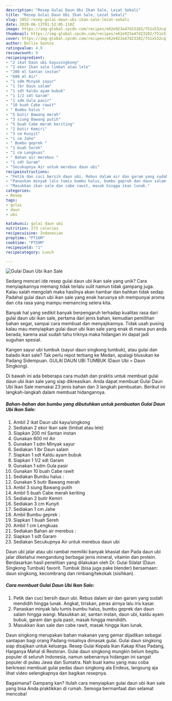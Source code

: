 ```yaml
---
description: "Resep Gulai Daun Ubi Ikan Sale, Lezat Sekali"
title: "Resep Gulai Daun Ubi Ikan Sale, Lezat Sekali"
slug: 2052-resep-gulai-daun-ubi-ikan-sale-lezat-sekali
date: 2020-06-11T01:52:05.110Z
image: https://img-global.cpcdn.com/recipes/e62e923a47d23102/751x532cq70/gulai-daun-ubi-ikan-sale-foto-resep-utama.jpg
thumbnail: https://img-global.cpcdn.com/recipes/e62e923a47d23102/751x532cq70/gulai-daun-ubi-ikan-sale-foto-resep-utama.jpg
cover: https://img-global.cpcdn.com/recipes/e62e923a47d23102/751x532cq70/gulai-daun-ubi-ikan-sale-foto-resep-utama.jpg
author: Dollie Santos
ratingvalue: 4.9
reviewcount: 9
recipeingredient:
- "2 ikat Daun ubi kayusingkong"
- "2 ekor Ikan sale limbat atau lele"
- "200 ml Santan instan"
- "600 ml Air"
- "1 sdm Minyak sayur"
- "1 lbr Daun salam"
- "1 sdt Kaldu ayam bubuk"
- "1 1/2 sdt Garam"
- "1 sdm Gula pasir"
- "10 buah Cabe rawit"
- " Bumbu halus "
- "5 butir Bawang merah"
- "3 siung Bawang putih"
- "5 buah Cabe merah keriting"
- "2 butir Kemiri"
- "3 cm Kunyit"
- "1 cm Jahe"
- " Bumbu geprek "
- "1 buah Sereh"
- "1 cm Lengkuas"
- " Bahan air merebus "
- "1 sdt Garam"
- "Secukupnya Air untuk merebus daun ubi"
recipeinstructions:
- "Petik dan cuci bersih daun ubi. Rebus dalam air dan garam yang sudah mendidih hingga lunak. Angkat, tiriskan, peras airnya lalu iris kasar."
- "Panaskan minyak lalu tumis bumbu halus, bumbu geprek dan daun salam hingga wangi. Masukkan air, santan instan, daun ubi, kaldu ayam bubuk, garam dan gula pasir, masak hingga mendidih."
- "Masukkan ikan sale dan cabe rawit, masak hingga ikan lunak."
categories:
- Resep
tags:
- gulai
- daun
- ubi

katakunci: gulai daun ubi 
nutrition: 273 calories
recipecuisine: Indonesian
preptime: "PT16M"
cooktime: "PT59M"
recipeyield: "1"
recipecategory: Lunch

---
```



![Gulai Daun Ubi Ikan Sale](https://img-global.cpcdn.com/recipes/e62e923a47d23102/751x532cq70/gulai-daun-ubi-ikan-sale-foto-resep-utama.jpg)

Sedang mencari ide resep gulai daun ubi ikan sale yang unik? Cara menyiapkannya memang tidak terlalu sulit namun tidak gampang juga. Kalau salah mengolah maka hasilnya akan hambar dan bahkan tidak sedap. Padahal gulai daun ubi ikan sale yang enak harusnya sih mempunyai aroma dan cita rasa yang mampu memancing selera kita.

Banyak hal yang sedikit banyak berpengaruh terhadap kualitas rasa dari gulai daun ubi ikan sale, pertama dari jenis bahan, kemudian pemilihan bahan segar, sampai cara membuat dan menyajikannya. Tidak usah pusing kalau mau menyiapkan gulai daun ubi ikan sale yang enak di mana pun anda berada, karena asal sudah tahu triknya maka hidangan ini dapat jadi suguhan spesial.

Kangen sayur ubi tumbuk (sayur daun singkong tumbuk), atau gulai dan balado ikan sale? Tak perlu repot terbang ke Medan, apalagi blusukan ke Padang Sidempuan. GULAI DAUN UBI TUMBUK (Daun Ubi = Daun Singkong).


Di bawah ini ada beberapa cara mudah dan praktis untuk membuat gulai daun ubi ikan sale yang siap dikreasikan. Anda dapat membuat Gulai Daun Ubi Ikan Sale memakai 23 jenis bahan dan 3 langkah pembuatan. Berikut ini langkah-langkah dalam membuat hidangannya.

<!--inarticleads1-->

##### Bahan-bahan dan bumbu yang dibutuhkan untuk pembuatan Gulai Daun Ubi Ikan Sale:

1. Ambil 2 ikat Daun ubi kayu/singkong
1. Sediakan 2 ekor Ikan sale (limbat atau lele)
1. Siapkan 200 ml Santan instan
1. Gunakan 600 ml Air
1. Gunakan 1 sdm Minyak sayur
1. Sediakan 1 lbr Daun salam
1. Siapkan 1 sdt Kaldu ayam bubuk
1. Siapkan 1 1/2 sdt Garam
1. Gunakan 1 sdm Gula pasir
1. Gunakan 10 buah Cabe rawit
1. Sediakan  Bumbu halus :
1. Gunakan 5 butir Bawang merah
1. Ambil 3 siung Bawang putih
1. Ambil 5 buah Cabe merah keriting
1. Sediakan 2 butir Kemiri
1. Sediakan 3 cm Kunyit
1. Sediakan 1 cm Jahe
1. Ambil  Bumbu geprek :
1. Siapkan 1 buah Sereh
1. Ambil 1 cm Lengkuas
1. Sediakan  Bahan air merebus :
1. Siapkan 1 sdt Garam
1. Sediakan Secukupnya Air untuk merebus daun ubi


Daun ubi jalar atau ubi rambat memiliki banyak khasiat dan Pada daun ubi jalar diketahui mengandung berbagai jenis mineral, vitamin dan protein. Berdasarkan hasil penelitian yang dilakukan oleh Dr. Gulai Silalat (Daun Singkong Tumbuk) favorit. Tumbuk (bisa juga pake blender) bersamaan: daun singkong, kecombrang dan rimbang/tekokak (sisihkan). 

<!--inarticleads2-->

##### Cara membuat Gulai Daun Ubi Ikan Sale:

1. Petik dan cuci bersih daun ubi. Rebus dalam air dan garam yang sudah mendidih hingga lunak. Angkat, tiriskan, peras airnya lalu iris kasar.
1. Panaskan minyak lalu tumis bumbu halus, bumbu geprek dan daun salam hingga wangi. Masukkan air, santan instan, daun ubi, kaldu ayam bubuk, garam dan gula pasir, masak hingga mendidih.
1. Masukkan ikan sale dan cabe rawit, masak hingga ikan lunak.


Daun singkong merupakan bahan makanan yang gemar dijadikan sebagai santapan bagi orang Padang misalnya dimasak gulai. Gulai daun singkong siap disajikan untuk keluarga. Resep Gulai Kepala Ikan Kakap Khas Padang, Harganya Mahal di Restoran. Gulai daun singkong mungkin belum begitu populer di seluruh Indonesia, namun sebenarnya hidangan ini sangat populer di pulau Jawa dan Sumatra. Nah buat kamu yang mau coba berkreasi membuat gulai pedas daun singkong ala Endeus, langsung aja lihat video selengkapnya dan bagikan resepnya. 

Bagaimana? Gampang kan? Itulah cara menyiapkan gulai daun ubi ikan sale yang bisa Anda praktikkan di rumah. Semoga bermanfaat dan selamat mencoba!
